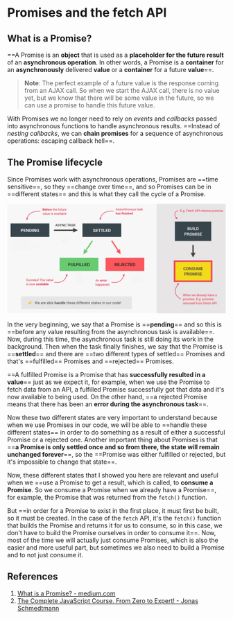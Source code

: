 # Promises and the fetch API

## What is a Promise?

==A Promise is an **object** that is used as a **placeholder for the future result** of an **asynchronous operation**. In other words, a Promise is a **container** for an **asynchronously** delivered **value** or a **container** for a future **value**==.

> **Note**: The perfect example of a future value is the response coming from an AJAX call. So when we start the AJAX call, there is no value yet, but we know that there will be some value in the future, so we can use a promise to handle this future value.

With Promises we no longer need to rely on _events_ and _callbacks_ passed into asynchronous functions to handle asynchronous results. ==Instead of _nesting callbacks_, we can **chain promises** for a sequence of asynchronous operations: escaping callback hell==.

## The Promise lifecycle

Since Promises work with asynchronous operations, Promises are ==time sensitive==, so they ==change over time==, and so Promises can be in ==different states== and this is what they call the cycle of a Promise.

![asynchronous-promises1](../../img/asynchronous_promises1.jpg)

In the very beginning, we say that a Promise is ==**pending**== and so this is ==before any value resulting from the asynchronous task is available==. Now, during this time, the asynchronous task is still doing its work in the background. Then when the task finally finishes, we say that the Promise is ==**settled**== and there are ==two different types of settled== Promises and that's ==fulfilled== Promises and ==rejected== Promises.

==A fulfilled Promise is a Promise that has **successfully resulted in a value**== just as we expect it, for example, when we use the Promise to fetch data from an API, a fulfilled Promise successfully got that data and it's now available to being used. On the other hand, ==a rejected Promise means that there has been an **error during the asynchronous task**==.

Now these two different states are very important to understand because when we use Promises in our code, we will be able to ==handle these different states== in order to do something as a result of either a successful Promise or a rejected one. Another important thing about Promises is that ==**a Promise is only settled once and so from there, the state will remain unchanged forever**==, so the ==Promise was either fulfilled or rejected, but it's impossible to change that state==.

Now, these different states that I showed you here are relevant and useful when we ==use a Promise to get a result, which is called, to **consume a Promise**. So we consume a Promise when we already have a Promise==, for example, the Promise that was returned from the `fetch()` function.

But ==in order for a Promise to exist in the first place, it must first be built, so it must be created. In the case of the `fetch` API, it's the `fetch()` function that builds the Promise and returns it for us to consume, so in this case, we don't have to build the Promise ourselves in order to consume it==. Now, most of the time we will actually just consume Promises, which is also the easier and more useful part, but sometimes we also need to build a Promise and to not just consume it.

## References

1. [What is a Promise? - medium.com](https://medium.com/javascript-scene/master-the-javascript-interview-what-is-a-promise-27fc71e77261#.aa7ubggsy)
1. [The Complete JavaScript Course. From Zero to Expert! - Jonas Schmedtmann](https://www.udemy.com/course/the-complete-javascript-course/?utm_source=adwords&utm_medium=udemyads&utm_campaign=JavaScript_v.PROF_la.EN_cc.ROWMTA-B_ti.6368&utm_content=deal4584&utm_term=_._ag_130756014153_._ad_558386196906_._kw__._de_c_._dm__._pl__._ti_dsa-774930039569_._li_1011789_._pd__._&matchtype=&gclid=CjwKCAjwiuuRBhBvEiwAFXKaNCuaAhZ8UB5kIldtb76eeAyfM0SUKeceBq3FKF24pNxDVe-_g0-DPxoCnWwQAvD_BwE)
